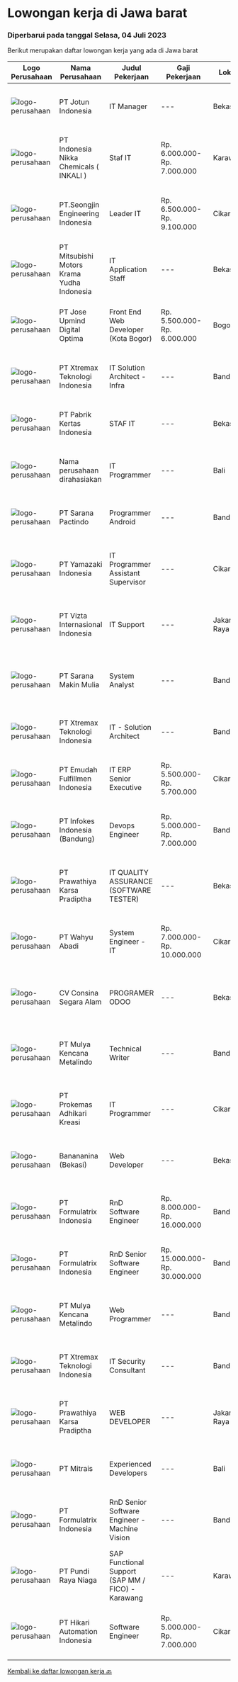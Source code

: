 
  # Lowongan kerja di Jawa barat

  ### Diperbarui pada tanggal Selasa, 04 Juli 2023

  Berikut merupakan daftar lowongan kerja yang ada di Jawa barat

  |Logo Perusahaan | Nama Perusahaan | Judul Pekerjaan | Gaji Pekerjaan | Lokasi | Deskripsi | Tanggal diunggah | Pranala |
  | -------------- | --------------- | --------------- | --------- | --------- | -------------- | ------- | ----------- |
  |![logo-perusahaan](https://image-service-cdn.seek.com.au/b366b2bc696a6f393c70d1e60b5d64e20e1fb953/ee4dce1061f3f616224767ad58cb2fc751b8d2dc)|PT Jotun Indonesia|IT Manager|---|Bekasi|Jotun is expanding rapidly in Indonesia and seeking a dynamic and ambitious professional to lead the IT division as the IT Manager. The role involves...|Selasa, 04 Juli 2023|https://www.jobstreet.co.id/id/job/it-manager-4391905?token=0~9b600687-526d-4925-b9dd-407a62517b6f&sectionRank=1&jobId=jobstreet-id-job-4391905|
|![logo-perusahaan](https://image-service-cdn.seek.com.au/9bb1f00bf5a90bb71f706c2ef2578a6268756ec5/ee4dce1061f3f616224767ad58cb2fc751b8d2dc)|PT Indonesia Nikka Chemicals ( INKALI )|Staf IT|Rp. 6.000.000-Rp. 7.000.000|Karawang|Pekerjaan: Mengecek kondisi hardware dan jaringan secara rutin. Melakukan troubleshooting dan memperbaiki kerusakan ringan pada hardware dan jaringan....|Senin, 03 Juli 2023|https://www.jobstreet.co.id/id/job/staf-it-4391140?token=0~9b600687-526d-4925-b9dd-407a62517b6f&sectionRank=2&jobId=jobstreet-id-job-4391140|
|![logo-perusahaan](https://i.ibb.co/sqvTCh9/112815900-stock-vector-no-image-available-icon-flat-vector.webp)|PT.Seongjin Engineering Indonesia|Leader IT|Rp. 6.500.000-Rp. 9.100.000|Cikarang|Spesifikasi Memahami basic IT Infrastruktur, Sistem SAP, Konfigurasi Mikrotik serta yang lainnya Memahami programing language Memiliki daya logika dan...|Senin, 03 Juli 2023|https://www.jobstreet.co.id/id/job/leader-it-4390521?token=0~9b600687-526d-4925-b9dd-407a62517b6f&sectionRank=3&jobId=jobstreet-id-job-4390521|
|![logo-perusahaan](https://image-service-cdn.seek.com.au/39f8a0c78fb0b41b5b20d8b3436cc182ea0e33af/ee4dce1061f3f616224767ad58cb2fc751b8d2dc)|PT Mitsubishi Motors Krama Yudha Indonesia|IT Application Staff|---|Bekasi|Main Duties:1. Main in change in SAP system for FI, CO and SD modul2. In change MMKI in house development system: MEDS, AVON, catia, et cetera.3....|Jumat, 30 Juni 2023|https://www.jobstreet.co.id/id/job/it-application-staff-4389079?token=0~9b600687-526d-4925-b9dd-407a62517b6f&sectionRank=4&jobId=jobstreet-id-job-4389079|
|![logo-perusahaan](https://image-service-cdn.seek.com.au/2a58af331eb2248a4312e84cc904bad2dc9a3738/ee4dce1061f3f616224767ad58cb2fc751b8d2dc)|PT Jose Upmind Digital Optima|Front End Web Developer (Kota Bogor)|Rp. 5.500.000-Rp. 6.000.000|Bogor|Kami mencari Front End Web Developer yang terampil dan bersemangat untuk bergabungdengan tim kami.● Membuat landing page untuk kebutuhan iklan...|Senin, 03 Juli 2023|https://www.jobstreet.co.id/id/job/front-end-web-developer-kota-bogor-4391104?token=0~9b600687-526d-4925-b9dd-407a62517b6f&sectionRank=5&jobId=jobstreet-id-job-4391104|
|![logo-perusahaan](https://image-service-cdn.seek.com.au/ce74a79d8ea261e54cdae65dc8035221535675cf/ee4dce1061f3f616224767ad58cb2fc751b8d2dc)|PT Xtremax Teknologi Indonesia|IT Solution Architect - Infra|---|Bandung|Description:This job position is suitable for individuals who are constant learners, problem solvers, and multi-taskers. Candidates who thrive in a...|Kamis, 29 Juni 2023|https://www.jobstreet.co.id/id/job/it-solution-architect-infra-4378442?token=0~9b600687-526d-4925-b9dd-407a62517b6f&sectionRank=6&jobId=jobstreet-id-job-4378442|
|![logo-perusahaan](https://image-service-cdn.seek.com.au/a14015e7aaea16b465bb752f39cdf747fb242aaf/ee4dce1061f3f616224767ad58cb2fc751b8d2dc)|PT Pabrik Kertas Indonesia|STAF IT|---|Bekasi|Perusahaan yang bergerak di bidang Packaging berdomisili di wilayah BEKASI.Prasyarat: Usia maksimal 35 taun Pendidikan Minimal D3/ S1 Teknik...|Jumat, 30 Juni 2023|https://www.jobstreet.co.id/id/job/staf-it-4388786?token=0~9b600687-526d-4925-b9dd-407a62517b6f&sectionRank=7&jobId=jobstreet-id-job-4388786|
|![logo-perusahaan](https://i.ibb.co/sqvTCh9/112815900-stock-vector-no-image-available-icon-flat-vector.webp)|Nama perusahaan dirahasiakan|IT Programmer|---|Bali|Pendidikan minimal S1 segala jurusan Minimal memiliki 2 tahun pengalaman kerja di bidang yang sama Memiliki pengetahuan mengenai PHP dan bahasa...|Jumat, 30 Juni 2023|https://www.jobstreet.co.id/id/job/it-programmer-4389554?token=0~9b600687-526d-4925-b9dd-407a62517b6f&sectionRank=8&jobId=jobstreet-id-job-4389554|
|![logo-perusahaan](https://image-service-cdn.seek.com.au/98982338245954acade7338ecccff8adaf4bc449/ee4dce1061f3f616224767ad58cb2fc751b8d2dc)|PT Sarana Pactindo|Programmer Android|---|Bandung|Requirments : Experience Java Programmer, Android Candidate must possess at least a Diploma, Bachelor's Degree, Master's Degree/ Post Graduate Degree,...|Senin, 03 Juli 2023|https://www.jobstreet.co.id/id/job/programmer-android-4391059?token=0~9b600687-526d-4925-b9dd-407a62517b6f&sectionRank=9&jobId=jobstreet-id-job-4391059|
|![logo-perusahaan](https://image-service-cdn.seek.com.au/edc7bb96f745b6e8ab564225bd2ceeb1c2c04b40/ee4dce1061f3f616224767ad58cb2fc751b8d2dc)|PT Yamazaki Indonesia|IT Programmer Assistant Supervisor|---|Cikarang|Job Description: Use programming languages to write new program for bread industry Expand and update existing program Run tests to find any errors or...|Senin, 26 Juni 2023|https://www.jobstreet.co.id/id/job/it-programmer-assistant-supervisor-4385417?token=0~9b600687-526d-4925-b9dd-407a62517b6f&sectionRank=10&jobId=jobstreet-id-job-4385417|
|![logo-perusahaan](https://image-service-cdn.seek.com.au/de192e48dab69cc8b8eaf894e70a51843597f385/ee4dce1061f3f616224767ad58cb2fc751b8d2dc)|PT Vizta Internasional Indonesia|IT Support|---|Jakarta Raya|Melakukan instalasi dan konfigurasi software computer serta mampu memperbaiki troubleshooting software Melakukan instalasi dan konfigurasi security...|Senin, 26 Juni 2023|https://www.jobstreet.co.id/id/job/it-support-4385959?token=0~9b600687-526d-4925-b9dd-407a62517b6f&sectionRank=11&jobId=jobstreet-id-job-4385959|
|![logo-perusahaan](https://i.ibb.co/sqvTCh9/112815900-stock-vector-no-image-available-icon-flat-vector.webp)|PT Sarana Makin Mulia|System Analyst|---|Bandung|Requirements: Minimum 3 years experience as business/system analyst Must possess at least Bachelor Degree Good knowledge about System Analysis and...|Jumat, 30 Juni 2023|https://www.jobstreet.co.id/id/job/system-analyst-4388873?token=0~9b600687-526d-4925-b9dd-407a62517b6f&sectionRank=12&jobId=jobstreet-id-job-4388873|
|![logo-perusahaan](https://image-service-cdn.seek.com.au/ce74a79d8ea261e54cdae65dc8035221535675cf/ee4dce1061f3f616224767ad58cb2fc751b8d2dc)|PT Xtremax Teknologi Indonesia|IT - Solution Architect|---|Bandung|This job position is suitable for individuals who are constant learners, problem solvers, and multi-taskers. Candidates who thrive in a fast-paced...|Rabu, 28 Juni 2023|https://www.jobstreet.co.id/id/job/it-solution-architect-4376770?token=0~9b600687-526d-4925-b9dd-407a62517b6f&sectionRank=13&jobId=jobstreet-id-job-4376770|
|![logo-perusahaan](https://image-service-cdn.seek.com.au/85c6d7e7e607555946c166070aed68d847eec07a/ee4dce1061f3f616224767ad58cb2fc751b8d2dc)|PT Emudah Fulfillmen Indonesia|IT ERP Senior Executive|Rp. 5.500.000-Rp. 5.700.000|Cikarang|Requirements Bachelor Degree on Informaton System et cetera., Have 2 years experience for handle ERP Well understood the ERP system Excellent verbal...|Rabu, 28 Juni 2023|https://www.jobstreet.co.id/id/job/it-erp-senior-executive-4388064?token=0~9b600687-526d-4925-b9dd-407a62517b6f&sectionRank=14&jobId=jobstreet-id-job-4388064|
|![logo-perusahaan](https://image-service-cdn.seek.com.au/97daf19111f6ec5fda53f3c6ed91dd429d6a0fdd/ee4dce1061f3f616224767ad58cb2fc751b8d2dc)|PT Infokes Indonesia (Bandung)|Devops Engineer|Rp. 5.000.000-Rp. 7.000.000|Bandung|KRITERIA Minimal 2-3 Tahun Pengalaman di bidang yang sama Memahami dan Menguasai Implementasi &amp; Konfigurasi Cloud Memiliki Pengalaman terkait...|Kamis, 29 Juni 2023|https://www.jobstreet.co.id/id/job/devops-engineer-4378276?token=0~9b600687-526d-4925-b9dd-407a62517b6f&sectionRank=15&jobId=jobstreet-id-job-4378276|
|![logo-perusahaan](https://image-service-cdn.seek.com.au/25f275779d2d36a25f086ac9b1c5b5be868683f6/ee4dce1061f3f616224767ad58cb2fc751b8d2dc)|PT Prawathiya Karsa Pradiptha|IT QUALITY ASSURANCE (SOFTWARE TESTER)|---|Bekasi|Candidate must be at least Diploma Degree or Bachelor Degree (Computer Science, Information Technology, Information Management) Fresh graduate are...|Rabu, 28 Juni 2023|https://www.jobstreet.co.id/id/job/it-quality-assurance-software-tester-4388176?token=0~9b600687-526d-4925-b9dd-407a62517b6f&sectionRank=16&jobId=jobstreet-id-job-4388176|
|![logo-perusahaan](https://image-service-cdn.seek.com.au/0e8f96712632b0e5269b057bba7afb668f2c8dc5/ee4dce1061f3f616224767ad58cb2fc751b8d2dc)|PT Wahyu Abadi|System Engineer - IT|Rp. 7.000.000-Rp. 10.000.000|Cikarang|Bertanggung jawab atas kelancaran dan pemeliharaan sistem/program komputer di perusahaan Mengidentifikasi dan memenuhi kebutuhan perusahaan mengenai...|Senin, 26 Juni 2023|https://www.jobstreet.co.id/id/job/system-engineer-it-4384822?token=0~9b600687-526d-4925-b9dd-407a62517b6f&sectionRank=17&jobId=jobstreet-id-job-4384822|
|![logo-perusahaan](https://image-service-cdn.seek.com.au/477095ca5c4081a2cf17554406f8091750070ef8/ee4dce1061f3f616224767ad58cb2fc751b8d2dc)|CV Consina Segara Alam|PROGRAMER ODOO|---|Bekasi|Deskripsi Pekerjaan : Mengetahui dan menguasai ERP system Minimal 3 thn Menguasai Platform Odoo 8 Minimal 2 thn Menguasai Bahasa Pemprograman Python...|Kamis, 29 Juni 2023|https://www.jobstreet.co.id/id/job/programer-odoo-4371368?token=0~9b600687-526d-4925-b9dd-407a62517b6f&sectionRank=18&jobId=jobstreet-id-job-4371368|
|![logo-perusahaan](https://image-service-cdn.seek.com.au/9b30f00e5d44221643d2b46b334a39edb1dbf377/ee4dce1061f3f616224767ad58cb2fc751b8d2dc)|PT Mulya Kencana Metalindo|Technical Writer|---|Bandung|kualifikasi pelamar : Pendidikan minimum S1 Informatika atau dibidang terkait Memiliki pengalaman minimal 1 tahun sebagai Technical Writer Memiliki...|Kamis, 29 Juni 2023|https://www.jobstreet.co.id/id/job/technical-writer-4377991?token=0~9b600687-526d-4925-b9dd-407a62517b6f&sectionRank=19&jobId=jobstreet-id-job-4377991|
|![logo-perusahaan](https://image-service-cdn.seek.com.au/ba0898ce4539c7172bf405ee05ff9d5cba14c6a1/ee4dce1061f3f616224767ad58cb2fc751b8d2dc)|PT Prokemas Adhikari Kreasi|IT Programmer|---|Cikarang|Uraian Pekerjaan Melakukan pengembangan application system / reporting system serta memastikan sesuai dengan kebutuhan perusahaan Membuat dan...|Selasa, 27 Juni 2023|https://www.jobstreet.co.id/id/job/it-programmer-4386235?token=0~9b600687-526d-4925-b9dd-407a62517b6f&sectionRank=20&jobId=jobstreet-id-job-4386235|
|![logo-perusahaan](https://image-service-cdn.seek.com.au/19b2b4a30b5a7dbba94dc9643618d4fbfb9ceb1c/ee4dce1061f3f616224767ad58cb2fc751b8d2dc)|Banananina (Bekasi)|Web Developer|---|Bekasi|Lulusan Minimal S1 Teknik Informatika Lebih diutamakan memiliki pengalaman develop web Skill yang di butuhkan : PHP, HTML, CSS, SQL, API, jQuery &amp;...|Rabu, 28 Juni 2023|https://www.jobstreet.co.id/id/job/web-developer-4387616?token=0~9b600687-526d-4925-b9dd-407a62517b6f&sectionRank=21&jobId=jobstreet-id-job-4387616|
|![logo-perusahaan](https://image-service-cdn.seek.com.au/e68aac730da390a16ce750d09b06eaca69364b55/ee4dce1061f3f616224767ad58cb2fc751b8d2dc)|PT Formulatrix Indonesia|RnD Software Engineer|Rp. 8.000.000-Rp. 16.000.000|Bandung|Responsibilities:  Design, develop, and improve robotic systems software from the ground up. Use research and development skills to create prototypes...|Kamis, 29 Juni 2023|https://www.jobstreet.co.id/id/job/rnd-software-engineer-4388633?token=0~9b600687-526d-4925-b9dd-407a62517b6f&sectionRank=22&jobId=jobstreet-id-job-4388633|
|![logo-perusahaan](https://image-service-cdn.seek.com.au/e68aac730da390a16ce750d09b06eaca69364b55/ee4dce1061f3f616224767ad58cb2fc751b8d2dc)|PT Formulatrix Indonesia|RnD Senior Software Engineer|Rp. 15.000.000-Rp. 30.000.000|Bandung|Headquartered in Bedford, Massachusetts, Formulatrix is a fast-growing robotic automation equipment manufacturer and software solutions provider to...|Kamis, 29 Juni 2023|https://www.jobstreet.co.id/id/job/rnd-senior-software-engineer-4377689?token=0~9b600687-526d-4925-b9dd-407a62517b6f&sectionRank=23&jobId=jobstreet-id-job-4377689|
|![logo-perusahaan](https://image-service-cdn.seek.com.au/9b30f00e5d44221643d2b46b334a39edb1dbf377/ee4dce1061f3f616224767ad58cb2fc751b8d2dc)|PT Mulya Kencana Metalindo|Web Programmer|---|Bandung|Web Programmer Persyaratan: Usia maksimal 32 tahun Pendidikan minimal D3 (Jurusan Teknik Informatika, teknik Komputer, Sistem Informasi) Menguasai...|Selasa, 27 Juni 2023|https://www.jobstreet.co.id/id/job/web-programmer-4386743?token=0~9b600687-526d-4925-b9dd-407a62517b6f&sectionRank=24&jobId=jobstreet-id-job-4386743|
|![logo-perusahaan](https://image-service-cdn.seek.com.au/ce74a79d8ea261e54cdae65dc8035221535675cf/ee4dce1061f3f616224767ad58cb2fc751b8d2dc)|PT Xtremax Teknologi Indonesia|IT Security Consultant|---|Bandung|We are looking for experienced security professionals who can help ourselves achieve a secured environment for our applications, system, and network...|Selasa, 27 Juni 2023|https://www.jobstreet.co.id/id/job/it-security-consultant-4368756?token=0~9b600687-526d-4925-b9dd-407a62517b6f&sectionRank=25&jobId=jobstreet-id-job-4368756|
|![logo-perusahaan](https://image-service-cdn.seek.com.au/25f275779d2d36a25f086ac9b1c5b5be868683f6/ee4dce1061f3f616224767ad58cb2fc751b8d2dc)|PT Prawathiya Karsa Pradiptha|WEB DEVELOPER|---|Jakarta Raya|Candidate must possess at least Bachelor Degree, Computer Science/Information Technology, Engineering (Computer / Telecommunication) or equivalent...|Rabu, 28 Juni 2023|https://www.jobstreet.co.id/id/job/web-developer-4376439?token=0~9b600687-526d-4925-b9dd-407a62517b6f&sectionRank=26&jobId=jobstreet-id-job-4376439|
|![logo-perusahaan](https://image-service-cdn.seek.com.au/969b0c47f133a1e0155056a5d964c63953dd6304/ee4dce1061f3f616224767ad58cb2fc751b8d2dc)|PT Mitrais|Experienced Developers|---|Bali|Build your Career with Mitrais ! We're looking for experienced Software Engineers from any background to be part of our team. What will you be doing? ...|Kamis, 29 Juni 2023|https://www.jobstreet.co.id/id/job/experienced-developers-4371868?token=0~9b600687-526d-4925-b9dd-407a62517b6f&sectionRank=27&jobId=jobstreet-id-job-4371868|
|![logo-perusahaan](https://image-service-cdn.seek.com.au/e68aac730da390a16ce750d09b06eaca69364b55/ee4dce1061f3f616224767ad58cb2fc751b8d2dc)|PT Formulatrix Indonesia|RnD Senior Software Engineer - Machine Vision|---|Bandung|Headquartered in Bedford, Massachusetts, FORMULATRIX is a fast-growing robotic automation equipment manufacturer and software solutions provider to...|Rabu, 28 Juni 2023|https://www.jobstreet.co.id/id/job/rnd-senior-software-engineer-machine-vision-4369866?token=0~9b600687-526d-4925-b9dd-407a62517b6f&sectionRank=28&jobId=jobstreet-id-job-4369866|
|![logo-perusahaan](https://image-service-cdn.seek.com.au/80e1d31b27bb382718d7a297b5a621e4551102bd/ee4dce1061f3f616224767ad58cb2fc751b8d2dc)|PT Pundi Raya Niaga|SAP Functional Support (SAP MM / FICO) - Karawang|---|Karawang|Job Description : Analyze SAP incidents raised by users, perform root cause analysis and investigate solutions. Inform users and/or first-level...|Selasa, 27 Juni 2023|https://www.jobstreet.co.id/id/job/sap-functional-support-sap-mm-fico-karawang-4386410?token=0~9b600687-526d-4925-b9dd-407a62517b6f&sectionRank=29&jobId=jobstreet-id-job-4386410|
|![logo-perusahaan](https://image-service-cdn.seek.com.au/f0bbf236aeef80825c106e81c85f5e41d33d20ea/ee4dce1061f3f616224767ad58cb2fc751b8d2dc)|PT Hikari Automation Indonesia|Software Engineer|Rp. 5.000.000-Rp. 7.000.000|Cikarang|Create full software developmentDevelop flowcharts, layouts and documentation to identify requirements and solutionsWrite well-designed, testable...|Selasa, 27 Juni 2023|https://www.jobstreet.co.id/id/job/software-engineer-4366664?token=0~9b600687-526d-4925-b9dd-407a62517b6f&sectionRank=30&jobId=jobstreet-id-job-4366664|


  [Kembali ke daftar lowongan kerja 🔙](../README.md#daftar-lowongan-kerja)
  